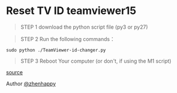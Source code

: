 # Reset TV ID teamviewer15
> STEP 1 download the python script file (py3 or py27)

> STEP 2 Run the following commands：

	sudo python ./TeamViewer-id-changer.py

> STEP 3 Reboot Your computer (or don't, if using the M1 script)

[source](https://gist.github.com/zhenhappy/3c808a198715978a38acf0ba44044ea6)

Author [@zhenhappy](https://github.com/zhenhappy)

